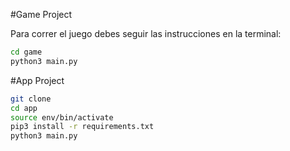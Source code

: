 #Game Project

Para correr el juego debes seguir las instrucciones en la terminal:

```sh
cd game
python3 main.py 
```

#App Project
```sh
git clone
cd app
source env/bin/activate
pip3 install -r requirements.txt
python3 main.py
```

